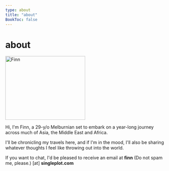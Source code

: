 ```yaml
---
type: about
title: "about"
BookToc: false
---
```


# about

<img src="/images/myself.jpg" width="250" height="200" alt="Finn">
 
Hi, I'm Finn, a 29-y/o Melburnian set to embark on a year-long journey across much of Asia, the Middle East and Africa. 

I'll be chronicling my travels here, and if I'm in the mood, I'll also be sharing whatever thoughts I feel like throwing out into the world.

If you want to chat, I'd be pleased to receive an email at **finn** <span class="nospam"> (Do not spam me, please.) </span> [at] **singleplot.com**